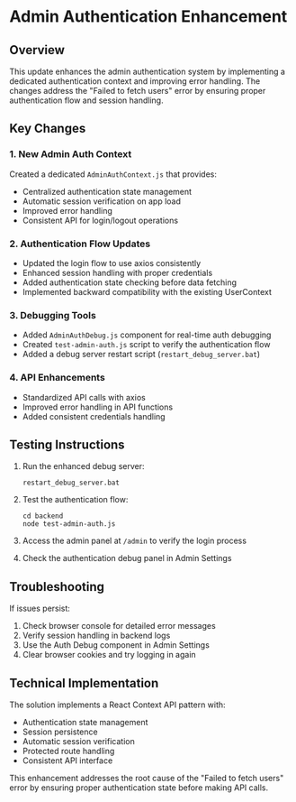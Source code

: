 # Admin Authentication Enhancement

## Overview

This update enhances the admin authentication system by implementing a dedicated authentication context and improving error handling. The changes address the "Failed to fetch users" error by ensuring proper authentication flow and session handling.

## Key Changes

### 1. New Admin Auth Context

Created a dedicated `AdminAuthContext.js` that provides:

- Centralized authentication state management
- Automatic session verification on app load
- Improved error handling
- Consistent API for login/logout operations

### 2. Authentication Flow Updates

- Updated the login flow to use axios consistently
- Enhanced session handling with proper credentials
- Added authentication state checking before data fetching
- Implemented backward compatibility with the existing UserContext

### 3. Debugging Tools

- Added `AdminAuthDebug.js` component for real-time auth debugging
- Created `test-admin-auth.js` script to verify the authentication flow
- Added a debug server restart script (`restart_debug_server.bat`)

### 4. API Enhancements

- Standardized API calls with axios
- Improved error handling in API functions
- Added consistent credentials handling

## Testing Instructions

1. Run the enhanced debug server:

   ```
   restart_debug_server.bat
   ```

2. Test the authentication flow:

   ```
   cd backend
   node test-admin-auth.js
   ```

3. Access the admin panel at `/admin` to verify the login process

4. Check the authentication debug panel in Admin Settings

## Troubleshooting

If issues persist:

1. Check browser console for detailed error messages
2. Verify session handling in backend logs
3. Use the Auth Debug component in Admin Settings
4. Clear browser cookies and try logging in again

## Technical Implementation

The solution implements a React Context API pattern with:

- Authentication state management
- Session persistence
- Automatic session verification
- Protected route handling
- Consistent API interface

This enhancement addresses the root cause of the "Failed to fetch users" error by ensuring proper authentication state before making API calls.
